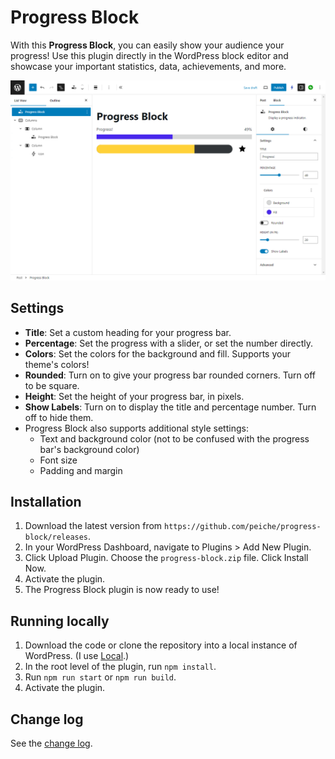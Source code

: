 # Progress Block

With this **Progress Block**, you can easily show your audience your progress! Use this plugin directly in the WordPress block editor and showcase your important statistics, data, achievements, and more.

![screenshot](./screenshot.png)

## Settings

- **Title**: Set a custom heading for your progress bar.
- **Percentage**: Set the progress with a slider, or set the number directly.
- **Colors**: Set the colors for the background and fill. Supports your theme's colors!
- **Rounded**: Turn on to give your progress bar rounded corners. Turn off to be square.
- **Height**: Set the height of your progress bar, in pixels.
- **Show Labels**: Turn on to display the title and percentage number. Turn off to hide them.
- Progress Block also supports additional style settings:
  - Text and background color (not to be confused with the progress bar's background color)
  - Font size
  - Padding and margin

## Installation

1. Download the latest version from `https://github.com/peiche/progress-block/releases`.
2. In your WordPress Dashboard, navigate to Plugins > Add New Plugin.
3. Click Upload Plugin. Choose the `progress-block.zip` file. Click Install Now.
4. Activate the plugin.
5. The Progress Block plugin is now ready to use!

## Running locally

1. Download the code or clone the repository into a local instance of WordPress. (I use [Local](https://localwp.com/).)
2. In the root level of the plugin, run `npm install`.
3. Run `npm run start` or `npm run build`.
4. Activate the plugin.

## Change log

See the [change log](https://github.com/peiche/progress-block/blob/main/CHANGELOG.md).
